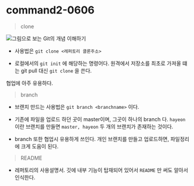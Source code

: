 # command2-0606

> clone

![그림으로 보는 Git의 개념 이해하기](https://t1.daumcdn.net/cfile/tistory/993CCF4B5F17C75211)



+ 사용법은 `git clone <레퍼토리 클론주소>`

+ 로컬에서의 `git init` 에 해당하는 명령어다.
원격에서 저장소를 최초로 가져올 떄는 git pull 대신 `git clone` 을 쓴다.

협업에 아주 유용하다.




> branch


+ 브랜치 만드는 사용법은 `git branch <branchname>` 이다.

+ 기존에 파일을 업로드 하던 곳이 master이며, 그곳이 하나의 branch 다.  `hayeon` 이란 브랜치를 만들면 `master, hayeon` 두 개의 브랜치가 존재하는 것이다.

+ branch 또한 협업시 유용하게 쓰인다. 개인 브랜치를 만들고 업로드하면, 파일정리에 크게 도움이 된다.



> README


+ 레퍼토리의 사용설명서. 깃에 내부 기능이 탑재되어 있어서 `README` 만 써도 알아서 인식한다. 





